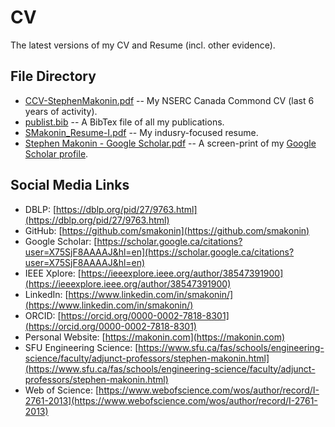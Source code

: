 # CV
The latest versions of my CV and Resume (incl. other evidence).

## File Directory

- [CCV-StephenMakonin.pdf](./CCV-StephenMakonin.pdf) -- My NSERC Canada Commond CV (last 6 years of activity).
- [publist.bib](./publist.bib) -- A BibTex file of all my publications.
- [SMakonin_Resume-I.pdf](./SMakonin_Resume-I.pdf) -- My indusry-focused resume.
- [Stephen Makonin‬ - ‪Google Scholar‬.pdf](./Stephen%20Makonin‬%20-%20‪Google%20Scholar‬.pdf) -- A screen-print of my [Google Scholar profile](https://scholar.google.ca/citations?user=X75SjF8AAAAJ&hl=en).

## Social Media Links

- DBLP: [https://dblp.org/pid/27/9763.html](https://dblp.org/pid/27/9763.html)
- GitHub: [https://github.com/smakonin](https://github.com/smakonin)
- Google Scholar: [https://scholar.google.ca/citations?user=X75SjF8AAAAJ&hl=en](https://scholar.google.ca/citations?user=X75SjF8AAAAJ&hl=en)
- IEEE Xplore: [https://ieeexplore.ieee.org/author/38547391900](https://ieeexplore.ieee.org/author/38547391900)
- LinkedIn: [https://www.linkedin.com/in/smakonin/](https://www.linkedin.com/in/smakonin/)
- ORCID: [https://orcid.org/0000-0002-7818-8301](https://orcid.org/0000-0002-7818-8301)
- Personal Website: [https://makonin.com](https://makonin.com)
- SFU Engineering Science: [https://www.sfu.ca/fas/schools/engineering-science/faculty/adjunct-professors/stephen-makonin.html](https://www.sfu.ca/fas/schools/engineering-science/faculty/adjunct-professors/stephen-makonin.html)
- Web of Science: [https://www.webofscience.com/wos/author/record/I-2761-2013](https://www.webofscience.com/wos/author/record/I-2761-2013)
